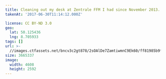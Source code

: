 ```yaml
---
title: Cleaning out my desk at Zentrale FFM I had since November 2013. :relaxed:+☹️
takenAt: '2017-06-30T11:14:12.000Z'

license: CC BY-ND 3.0
geo:
  lat: 50.125436
  lng: 8.705933
tags: []
url: >-
  //images.ctfassets.net/bncv3c2gt878/2sOAlDe7ZamtiwmnC9Ek60/ff81985b9f5c63036c567ee2c40724b7/cleaning-out-my-desk-at-zentrale-ffm-i-had-since-november-2013-_35240576470_o
size: 3665337
image:
  width: 4608
  height: 2592
---
```

